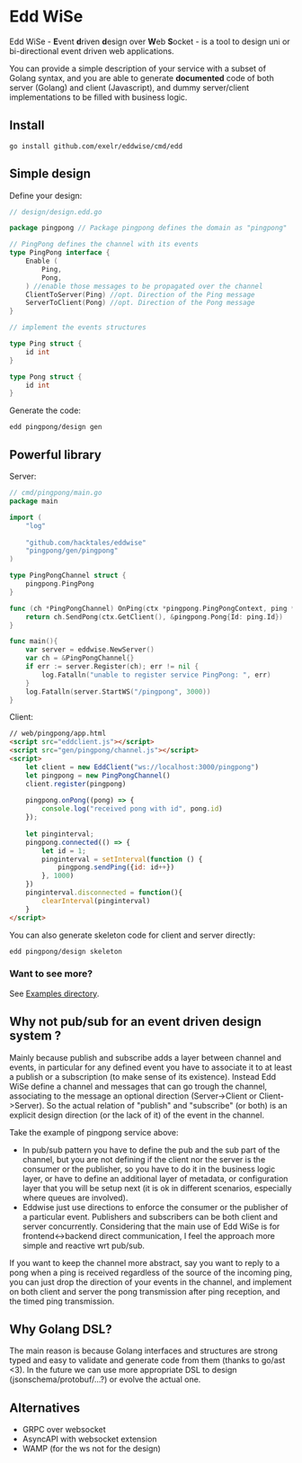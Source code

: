 # Edd WiSe

Edd WiSe - **E**vent **d**riven **d**esign over **W**eb **S**ocket - is a tool to design uni or bi-directional event driven web applications.

You can provide a simple description of your service with a subset of Golang syntax,
and you are able to generate **documented** code of both server (Golang) and client (Javascript), and dummy server/client implementations to be filled with business logic.


## Install

```shell
go install github.com/exelr/eddwise/cmd/edd
```

## Simple design

Define your design:

```go
// design/design.edd.go

package pingpong // Package pingpong defines the domain as "pingpong"

// PingPong defines the channel with its events
type PingPong interface {
	Enable (
		Ping,
		Pong,
    ) //enable those messages to be propagated over the channel
	ClientToServer(Ping) //opt. Direction of the Ping message
	ServerToClient(Pong) //opt. Direction of the Pong message
}

// implement the events structures

type Ping struct {
	id int
}

type Pong struct {
	id int
}
```

Generate the code:

```shell
edd pingpong/design gen
```

## Powerful library

Server:
```go
// cmd/pingpong/main.go
package main

import (
	"log"
	
	"github.com/hacktales/eddwise"
	"pingpong/gen/pingpong"
)

type PingPongChannel struct {
	pingpong.PingPong
}

func (ch *PingPongChannel) OnPing(ctx *pingpong.PingPongContext, ping *pingpong.Ping) error {
	return ch.SendPong(ctx.GetClient(), &pingpong.Pong{Id: ping.Id})
}

func main(){
	var server = eddwise.NewServer()
	var ch = &PingPongChannel{}
	if err := server.Register(ch); err != nil {
		log.Fatalln("unable to register service PingPong: ", err)
	}
	log.Fatalln(server.StartWS("/pingpong", 3000))
}

```
Client:
```html
// web/pingpong/app.html
<script src="eddclient.js"></script>
<script src="gen/pingpong/channel.js"></script>
<script>
    let client = new EddClient("ws://localhost:3000/pingpong")
    let pingpong = new PingPongChannel()
    client.register(pingpong)
    
    pingpong.onPong((pong) => {
        console.log("received pong with id", pong.id)
    });
    
    let pinginterval;
    pingpong.connected(() => {
        let id = 1;
        pinginterval = setInterval(function () {
            pingpong.sendPing({id: id++})
        }, 1000)
    })
    pinginterval.disconnected = function(){
        clearInterval(pinginterval)
    }
</script>
```

You can also generate skeleton code for client and server directly:

```shell
edd pingpong/design skeleton
```

### Want to see more?

See [Examples directory](examples).

## Why not pub/sub for an event driven design system ?

Mainly because publish and subscribe adds a layer between channel and events,
in particular for any defined event you have to associate it to at least a publish or a subscription (to make sense of its existence).
Instead Edd WiSe define a channel and messages that can go trough the channel, associating to the message an optional direction (Server->Client or Client->Server).
So the actual relation of "publish" and "subscribe" (or both) is an explicit design direction (or the lack of it) of the event in the channel.

Take the example of pingpong service above:
- In pub/sub pattern you have to define the pub and the sub part of the channel, but you are not defining if the client nor the server is the consumer or the publisher, so you have to do it in the business logic layer, or have to define an additional layer of metadata, or configuration layer that you will be setup next (it is ok in different scenarios, especially where queues are involved).
- Eddwise just use directions to enforce the consumer or the publisher of a particular event.
  Publishers and subscribers can be both client and server concurrently.
  Considering that the main use of Edd WiSe is for frontend<->backend direct communication, I feel the approach more simple and reactive wrt pub/sub.


If you want to keep the channel more abstract, say you want to reply to a pong when a ping is received regardless of the source of the incoming ping, you can just drop the direction of your events in the channel,
and implement on both client and server the pong transmission after ping reception, and the timed ping transmission.

## Why Golang DSL?

The main reason is because Golang interfaces and structures are strong typed and easy to validate and generate code from them (thanks to go/ast <3).
In the future we can use more appropriate DSL to design (jsonschema/protobuf/...?) or evolve the actual one.

## Alternatives

- GRPC over websocket
- AsyncAPI with websocket extension
- WAMP (for the ws not for the design)
